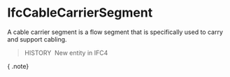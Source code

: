 IfcCableCarrierSegment
======================

A cable carrier segment is a flow segment that is specifically used to carry and support cabling.

> HISTORY&nbsp; New entity in IFC4

{ .note}
>
